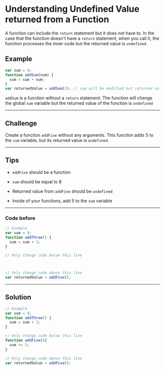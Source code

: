 # Understanding Undefined Value returned from a Function

A function can include the `return` statement but it does not have to. In the case that the function doesn't have a `return` statement, when you call it, the function processes the inner code but the returned value is `undefined`.

## Example

```js
var sum = 0;
function addSum(num) {
  sum = sum + num;
}
var returnedValue = addSum(3); // sum will be modified but returned value is undefined
```

`addSum` is a function without a `return` statement. The function will change the global `sum` variable but the returned value of the function is `undefined`

---

## Challenge

Create a function `addFive` without any arguments. This function adds 5 to the `sum` variable, but its returned value is `undefined`.

---

## Tips

- `addFive` should be a function

- `sum` should be equal to 8

- Returned value from `addFive` should be `undefined`

- Inside of your functions, add 5 to the `sum` variable

---

### Code before

```js
// Example
var sum = 0;
function addThree() {
  sum = sum + 3;
}

// Only change code below this line



// Only change code above this line
var returnedValue = addFive();
```

---

## Solution

```js
// Example
var sum = 0;
function addThree() {
  sum = sum + 3;
}

// Only change code below this line
function addFive(){
  sum += 5;
}

// Only change code above this line
var returnedValue = addFive();
```